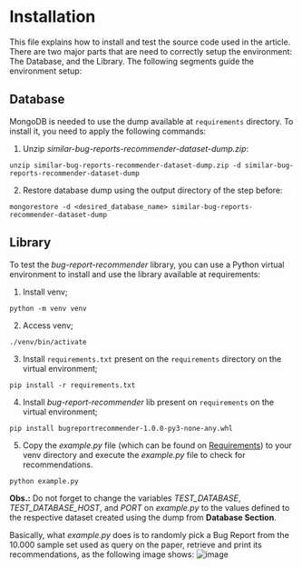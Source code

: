 # Installation
This file explains how to install and test the source code used in the article. There are two major parts that are need to correctly setup the environment: The Database, and the Library. The following segments guide the environment setup:

## Database

MongoDB is needed to use the dump available at `requirements` directory. To install it, you need to apply the following commands:

1. Unzip *similar-bug-reports-recommender-dataset-dump.zip*:
```
unzip similar-bug-reports-recommender-dataset-dump.zip -d similar-bug-reports-recommender-dataset-dump
```
2. Restore database dump using the output directory of the step before:
```
mongorestore -d <desired_database_name> similar-bug-reports-recommender-dataset-dump
```

## Library

To test the *bug-report-recommender* library, you can use a Python virtual environment to install and use the library available at requirements:

1. Install venv;
```
python -m venv venv
```
2. Access venv;
```
./venv/bin/activate
```
3. Install `requirements.txt` present on the `requirements` directory on the virtual environment;
```
pip install -r requirements.txt
```
4. Install *bug-report-recommender* lib present on `requirements` on the virtual environment;
```
pip install bugreportrecommender-1.0.0-py3-none-any.whl
```
5. Copy the _example.py_ file (which can be found on [Requirements](https://github.com/guimcarneiro/similar-bug-reports-recommender/tree/main/requirements)) to your venv directory and execute the _example.py_ file to check for recommendations.
```
python example.py
```
**Obs.:** Do not forget to change the variables *TEST_DATABASE*, *TEST_DATABASE_HOST*, and *PORT* on _example.py_ to the values defined to the respective dataset created using the dump from **Database Section**.

Basically, what _example.py_ does is to randomly pick a Bug Report from the 10.000 sample set used as query on the paper, retrieve and print its recommendations, as the following image shows:
![image](https://github.com/guimcarneiro/similar-bug-reports-recommender/assets/32914505/ac3269a1-2848-481a-b5a3-e0c981289707)

